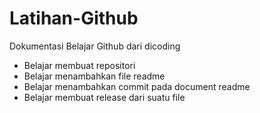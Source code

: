 # Latihan-Github

Dokumentasi Belajar Github dari dicoding
* Belajar membuat repositori
* Belajar menambahkan file readme
* Belajar menambahkan commit pada document readme
* Belajar membuat release dari suatu file

